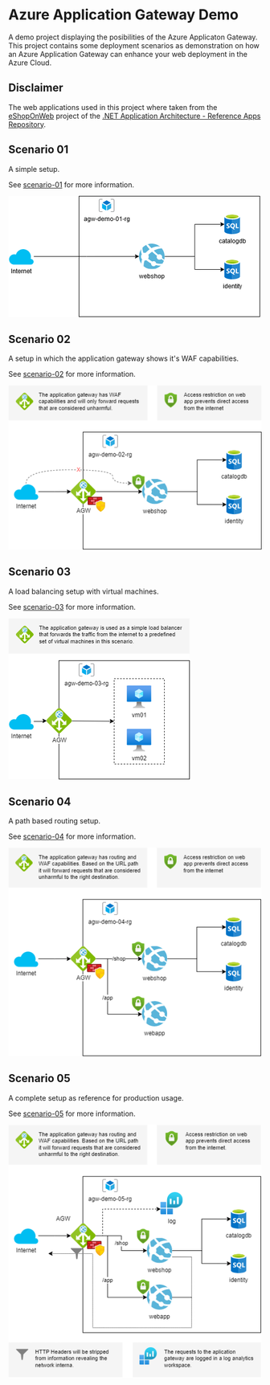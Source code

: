 # Azure Application Gateway Demo

A demo project displaying the posibilities of the Azure Applicaton Gateway.
This project contains some deployment scenarios as demonstration on how
an Azure Application Gateway can enhance your web deployment in the
Azure Cloud.

## Disclaimer

The web applications used in this project where taken
from the [eShopOnWeb](https://github.com/dotnet-architecture/eShopOnWeb)
project of the [.NET Application Architecture - Reference Apps Repository](https://github.com/dotnet-architecture).

## Scenario 01

A simple setup.

See [scenario-01](./scenario-01/README.md) for more information.

![overview scenario 01](scenario-01/scenario-01.png)

## Scenario 02

A setup in which the application gateway shows it's WAF capabilities.

See [scenario-02](./scenario-02/README.md) for more information.

![overview scenario 02](scenario-02/scenario-02.png)

## Scenario 03

A load balancing setup with virtual machines.

See [scenario-03](./scenario-03/README.md) for more information.

![overview scenario 03](scenario-03/scenario-03.png)

## Scenario 04

A path based routing setup.

See [scenario-04](./scenario-04/README.md) for more information.

![overview scenario 04](scenario-04/scenario-04.png)

## Scenario 05

A complete setup as reference for production usage.

See [scenario-05](./scenario-05/README.md) for more information.

![overview scenario 05](scenario-05/scenario-05.png)
